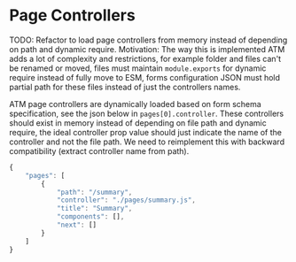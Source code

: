 # Page Controllers

TODO: Refactor to load page controllers from memory instead of depending on path and dynamic require.
Motivation: The way this is implemented ATM adds a lot of complexity and restrictions, for example folder and files can't be renamed or moved, files must maintain `module.exports` for dynamic require instead of fully move to ESM, forms configuration JSON must hold partial path for these files instead of just the controllers names.

ATM page controllers are dynamically loaded based on form schema specification, see the json below in `pages[0].controller`.
These controllers should exist in memory instead of depending on file path and dynamic require, the ideal controller prop value should just indicate the name of the controller and not the file path.
We need to reimplement this with backward compatibility (extract controller name from path).

```javascript
{
    "pages": [
        {
            "path": "/summary",
            "controller": "./pages/summary.js",
            "title": "Summary",
            "components": [],
            "next": []
        }
    ]
}
```
